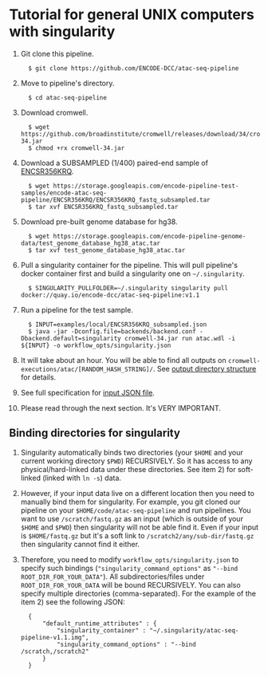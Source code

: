 Tutorial for general UNIX computers with singularity
===============================================

1. Git clone this pipeline.
    ```
      $ git clone https://github.com/ENCODE-DCC/atac-seq-pipeline
    ```

2. Move to pipeline's directory.
    ```
      $ cd atac-seq-pipeline
    ```

3. Download cromwell.
    ```
      $ wget https://github.com/broadinstitute/cromwell/releases/download/34/cromwell-34.jar
      $ chmod +rx cromwell-34.jar
    ```

4. Download a SUBSAMPLED (1/400) paired-end sample of [ENCSR356KRQ](https://www.encodeproject.org/experiments/ENCSR356KRQ/).
    ```
      $ wget https://storage.googleapis.com/encode-pipeline-test-samples/encode-atac-seq-pipeline/ENCSR356KRQ/ENCSR356KRQ_fastq_subsampled.tar
      $ tar xvf ENCSR356KRQ_fastq_subsampled.tar
    ```

5. Download pre-built genome database for hg38.
    ```
      $ wget https://storage.googleapis.com/encode-pipeline-genome-data/test_genome_database_hg38_atac.tar
      $ tar xvf test_genome_database_hg38_atac.tar
    ```

6. Pull a singularity container for the pipeline. This will pull pipeline's docker container first and build a singularity one on `~/.singularity`.
    ```
      $ SINGULARITY_PULLFOLDER=~/.singularity singularity pull docker://quay.io/encode-dcc/atac-seq-pipeline:v1.1
    ```

7. Run a pipeline for the test sample.
    ```
      $ INPUT=examples/local/ENCSR356KRQ_subsampled.json
      $ java -jar -Dconfig.file=backends/backend.conf -Dbackend.default=singularity cromwell-34.jar run atac.wdl -i ${INPUT} -o workflow_opts/singularity.json
    ```

8. It will take about an hour. You will be able to find all outputs on `cromwell-executions/atac/[RANDOM_HASH_STRING]/`. See [output directory structure](output.md) for details.

9. See full specification for [input JSON file](input.md).

10. Please read through the next section. It's VERY IMPORTANT.

## Binding directories for singularity

1. Singularity automatically binds two directories (your `$HOME` and your current working directory `$PWD`) RECURSIVELY. So it has access to any physical/hard-linked data under these directories. See item 2) for soft-linked (linked with `ln -s`) data.

2. However, if your input data live on a different location then you need to manually bind them for singularity. For example, you git cloned our pipeline on your `$HOME/code/atac-seq-pipeline` and run pipelines. You want to use `/scratch/fastq.gz` as an input (which is outside of your `$HOME` and `$PWD`) then singularity will not be able find it. Even if your input is `$HOME/fastq.gz` but it's a soft link to `/scratch2/any/sub-dir/fastq.gz` then singularity cannot find it either.

3. Therefore, you need to modify `workflow_opts/singularity.json` to specify such bindings (`"singularity_command_options"` as `"--bind ROOT_DIR_FOR_YOUR_DATA"`). All subdirectories/files under `ROOT_DIR_FOR_YOUR_DATA` will be bound RECURSIVELY. You can also specify multiple directories (comma-separated). For the example of the item 2) see the following JSON:
    ```
      {
          "default_runtime_attributes" : {
              "singularity_container" : "~/.singularity/atac-seq-pipeline-v1.1.img",
              "singularity_command_options" : "--bind /scratch,/scratch2"
          }
      }
    ```